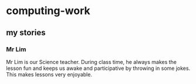 # computing-work
## my stories
### Mr Lim

Mr Lim is our Science teacher. During class time, he always makes the lesson fun and keeps us awake and participative by throwing in some jokes. This makes lessons very enjoyable.
